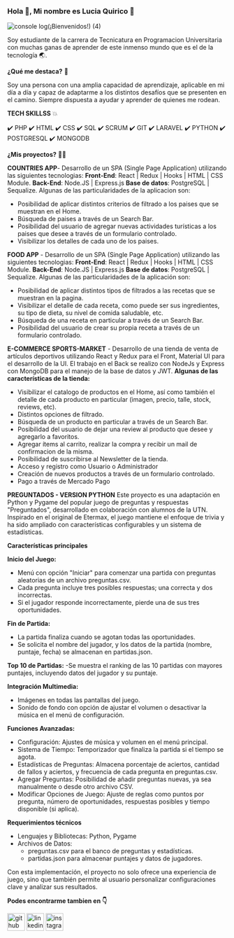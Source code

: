 ### Hola 👋, Mi nombre es Lucia Quirico 🥰

![console log(¡Bienvenidos!) (4)](https://user-images.githubusercontent.com/89117400/154745574-e647b4ae-061c-498d-92dc-b9669434d3c8.png)

Soy estudiante de la carrera de Tecnicatura en Programacion Universitaria con muchas ganas de aprender de este inmenso mundo que es el de la tecnología 🌏.


**¿Qué me destaca?** 🏅

Soy una persona con una amplia capacidad de aprendizaje, aplicable en mi día a día y capaz de adaptarme a los distintos desafíos que se presenten en el camino. Siempre dispuesta a ayudar y aprender de quienes me rodean.




**TECH SKILLSS** 💥

✔️ PHP
✔️ HTML
✔️ CSS
✔️ SQL
✔️ SCRUM
✔️ GIT
✔️ LARAVEL
✔️ PYTHON
✔️ POSTGRESQL
✔️ MONGODB




**¿Mis proyectos?** 👩‍💻

**COUNTRIES APP**- Desarrollo de un SPA (Single Page Application) utilizando las siguientes tecnologias: 
**Front-End**: React | Redux | Hooks | HTML | CSS Module.
**Back-End**: Node.JS | Express.js
**Base de datos**: PostgreSQL | Sequalize.
Algunas de las particularidades de la aplicacion son:
- Posibilidad de aplicar distintos criterios de filtrado a los paises que se muestran en el Home.
- Búsqueda de paises a través de un Search Bar.
- Posibilidad del usuario de agregar nuevas actividades turísticas a los  paises que desee a través de un formulario controlado.
- Visibilizar los detalles de cada uno de los paises.

**FOOD APP** - Desarrollo de un SPA (Single Page Application) utilizando las siguientes tecnologias: 
**Front-End**: React | Redux | Hooks | HTML | CSS Module.
**Back-End**: Node.JS | Express.js
**Base de datos**: PostgreSQL | Sequalize.
Algunas de las particularidades de la aplicación son:
- Posibilidad de aplicar distintos tipos de filtrados a las recetas que se muestran en la pagina.
- Visibilizar el detalle de cada receta, como puede ser sus ingredientes, su tipo de dieta, su nivel de comida saludable, etc.
- Búsqueda de una receta en particular a través de un Search Bar.
- Posibilidad del usuario de crear su propia receta a través de un formulario controlado.

**E-COMMERCE SPORTS-MARKET** - Desarrollo de una tienda de venta de artículos deportivos utilizando React y Redux para el Front, Material UI para el desarrollo de la UI. El trabajo en el Back se realizo con NodeJs y Express con MongoDB para el manejo de la base de datos y JWT.
**Algunas de las características de la tienda:**
- Visibilizar el catalogo de productos en el Home, así como también el detalle de cada producto en particular (imagen, precio, talle, stock, reviews, etc).
- Distintos opciones de filtrado.
- Búsqueda de un producto en particular a través de un Search Bar.
- Posibilidad del usuario de dejar una review al producto que desee y agregarlo a favoritos.
- Agregar ítems al carrito, realizar la compra y recibir un mail de confirmacion de la misma.
- Posibilidad de suscribirse al Newsletter de la tienda.
- Acceso y registro como Usuario o Administrador
- Creación de nuevos productos a través de un formulario controlado.
- Pago a través de Mercado Pago

**PREGUNTADOS - VERSION PYTHON**
Este proyecto es una adaptación en Python y Pygame del popular juego de preguntas y respuestas "Preguntados", desarrollado en colaboración con alumnos de la UTN. Inspirado en el original de Etermax, el juego mantiene el enfoque de trivia y ha sido ampliado con características configurables y un sistema de estadísticas.

**Características principales**

**Inicio del Juego:**
- Menú con opción "Iniciar" para comenzar una partida con preguntas aleatorias de un archivo preguntas.csv.
- Cada pregunta incluye tres posibles respuestas; una correcta y dos incorrectas.
- Si el jugador responde incorrectamente, pierde una de sus tres oportunidades.

**Fin de Partida:**
- La partida finaliza cuando se agotan todas las oportunidades.
- Se solicita el nombre del jugador, y los datos de la partida (nombre, puntaje, fecha) se almacenan en partidas.json.
  
**Top 10 de Partidas:**
-Se muestra el ranking de las 10 partidas con mayores puntajes, incluyendo datos del jugador y su puntaje.

**Integración Multimedia:**
- Imágenes en todas las pantallas del juego.
- Sonido de fondo con opción de ajustar el volumen o desactivar la música en el menú de configuración.

**Funciones Avanzadas:**

- Configuración: Ajustes de música y volumen en el menú principal.
- Sistema de Tiempo: Temporizador que finaliza la partida si el tiempo se agota.
- Estadísticas de Preguntas: Almacena porcentaje de aciertos, cantidad de fallos y aciertos, y frecuencia de cada pregunta en preguntas.csv.
- Agregar Preguntas: Posibilidad de añadir preguntas nuevas, ya sea manualmente o desde otro archivo CSV.
- Modificar Opciones de Juego: Ajuste de reglas como puntos por pregunta, número de oportunidades, respuestas posibles y tiempo disponible (si aplica).

**Requerimientos técnicos**
- Lenguajes y Bibliotecas: Python, Pygame
- Archivos de Datos:
   - preguntas.csv para el banco de preguntas y estadísticas.
   - partidas.json para almacenar puntajes y datos de jugadores.

Con esta implementación, el proyecto no solo ofrece una experiencia de juego, sino que también permite al usuario personalizar configuraciones clave y analizar sus resultados.


**Podes encontrarme tambien en 👇**

[<img src='https://cdn.jsdelivr.net/npm/simple-icons@3.0.1/icons/github.svg' alt='github' height='40'>](https://github.com/lquirico)  [<img src='https://cdn.jsdelivr.net/npm/simple-icons@3.0.1/icons/linkedin.svg' alt='linkedin' height='40'>](https://www.linkedin.com/in/lucia-quirico/)  [<img src='https://cdn.jsdelivr.net/npm/simple-icons@3.0.1/icons/instagram.svg' alt='instagram' height='40'>](https://www.instagram.com/https://www.instagram.com/luuquirico//)  






